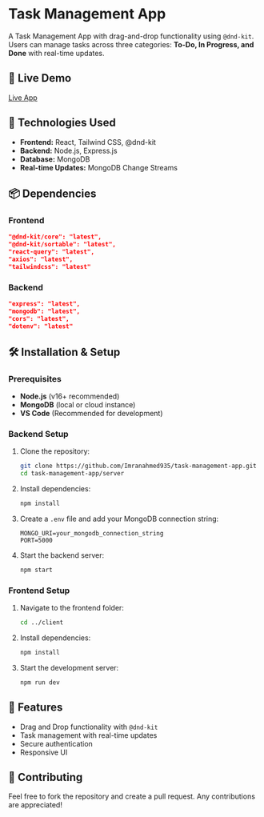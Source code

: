 # Task Management App

A Task Management App with drag-and-drop functionality using `@dnd-kit`. Users can manage tasks across three categories: **To-Do, In Progress, and Done** with real-time updates.

## 🚀 Live Demo
[Live App](https://cool-horse-1b4b9f.netlify.app)

## 📂 Technologies Used
- **Frontend:** React, Tailwind CSS, @dnd-kit
- **Backend:** Node.js, Express.js
- **Database:** MongoDB
- **Real-time Updates:** MongoDB Change Streams

## 📦 Dependencies

### Frontend
```json
"@dnd-kit/core": "latest",
"@dnd-kit/sortable": "latest",
"react-query": "latest",
"axios": "latest",
"tailwindcss": "latest"
```

### Backend
```json
"express": "latest",
"mongodb": "latest",
"cors": "latest",
"dotenv": "latest"
```

## 🛠 Installation & Setup

### Prerequisites
- **Node.js** (v16+ recommended)
- **MongoDB** (local or cloud instance)
- **VS Code** (Recommended for development)

### Backend Setup
1. Clone the repository:
   ```sh
   git clone https://github.com/Imranahmed935/task-management-app.git
   cd task-management-app/server
   ```
2. Install dependencies:
   ```sh
   npm install
   ```
3. Create a `.env` file and add your MongoDB connection string:
   ```env
   MONGO_URI=your_mongodb_connection_string
   PORT=5000
   ```
4. Start the backend server:
   ```sh
   npm start
   ```

### Frontend Setup
1. Navigate to the frontend folder:
   ```sh
   cd ../client
   ```
2. Install dependencies:
   ```sh
   npm install
   ```
3. Start the development server:
   ```sh
   npm run dev
   ```

## 🎯 Features
- Drag and Drop functionality with `@dnd-kit`
- Task management with real-time updates
- Secure authentication
- Responsive UI

## 🤝 Contributing
Feel free to fork the repository and create a pull request. Any contributions are appreciated!



